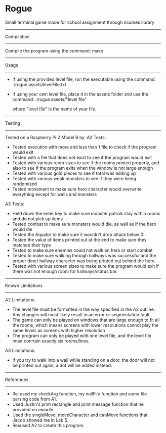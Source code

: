 # Rogue
Small terminal game made for school assignment through ncurses library

************
Compilation
************

Compile the program using the command:
make

*********
Usage
*********

 - If using the provided level file, run the executable using the command:
./rogue assets/levelFile.txt

 - If using your own level file, place it in the assets folder and use the command:
./rogue assets/"level file"

   where "level file" is the name of your file.

*********
Testing
*********
Tested on a Raspberry Pi 2 Model B by:
A2 Tests:
 - Tested execution with more and less than 1 file to check if the program would exit
 - Tested with a file that does not exist to see if the program would exit
 - Tested with various room sizes to see if the rooms printed properly, and also to
    see if the program exits when the window is not large enough
 - Tested with various gold pieces to see if total was adding up
 - Tested with various weak monsters to see if they were being randomized
 - Tested movement to make sure hero character would overwrite everything except for
    walls and monsters

A3 Tests:
 - Held down the enter key to make sure monster patrols stay within rooms and do not
    pick up items
 - Tested combat to make sure monsters would die, as well as if the hero would die
 - Tested the Aquator to make sure it wouldn't drop attack below 0
 - Tested the value of items printed out at the end to make sure they matched their
    type
 - Tested to make sure enemies could not walk on hero or start combat
 - Tested to make sure walking through hallways was successful and the proper door/
    hallway character was being printed out behind the hero.
 - Tested with various screen sizes to make sure the program would exit if there was
    not enough room for hallways/status bar. 

*****************
Known Limitations
*****************
A2 Limitations:
 - The level file must be formatted in the way specified in the A2 outline. Any 
    changes will most likely result in an error or segmentation fault.
 - The game can only be played on windows that are large enough to fit all the rooms,
    which means screens with lower resolutions cannot play the same levels as screens
    with higher resolution
 - The program can only be played with one level file, and the level file must
    conrtain exactly six rooms/lines.

A3 Limitations:
 - If you try to walk into a wall while standing on a door, the door will not be
    printed out again, a dot will be added instead.

***********
References
***********
- Re-used my checkArg function, my nullFile function and some file parsing code from A1.
- Used Justin's print rectangle and print message function that he provided on moodle.
- Used the singleMove, moveCharacter and canMove functions that Jacob showed me in Lab 5.
- Resused A2 to create this program.

